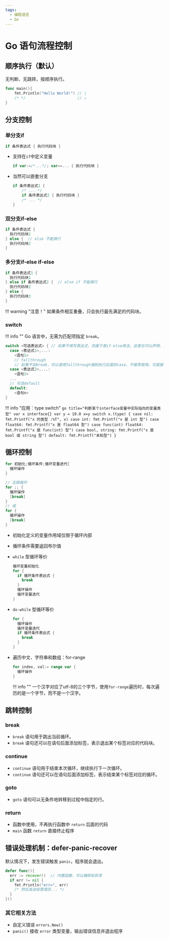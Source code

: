 ```yaml
---
tags:
  - 编程语言
  - Go
---
```

Go 语句流程控制
===

## 顺序执行（默认）
无判断、无跳转，按顺序执行。

```go 
func main(){
    fmt.Println("Hello World!") // |
    /* */                       // ↓
}
```

## 分支控制
### 单分支if
```go 
if 条件表达式 { 执行代码块 }
```

* 支持在`if`中定义变量
    ```go 
    if var:=/*...*/; var==... { 执行代码块 }
    ```
* 当然可以嵌套分支
    ```go 
    if 条件表达式1 {
        /* ... */
        if 条件表达式2 { 执行代码块 }
        /* ... */
    }
    ```
### 双分支if-else
```go 
if 条件表达式 { 
  执行代码块1
} else {  // else 不能换行
  执行代码块2
}
```
### 多分支if-else if-else
```go 
if 条件表达式1 { 
  执行代码块1 
} else if 条件表达式2 {  // else if 不能换行
  执行代码块2 
} else {
  执行代码块3
}
```

!!! warning "注意！"
    如果条件相互重叠，只会执行最先满足的代码块。

### switch
!!! info ""
    Go 语言中，无需为匹配项指定 `break`。

```go 
switch <可选表达式> { // 如果不填写表达式，则属于类if-else用法，这里也可以声明、定义变量，以分号结束
  case <表达式1>,...:
    <语句1>
    // fallthrough 
    // 如果不加break，可以使用fallthrough强制执行后面的case，不推荐使用，可直接合并case
  case <表达式2>,...:
    <语句2>
  ...
  // 可选default
  default:
    <语句n>
}
```

!!! info "应用：type switch"
    ```go title="判断某个interface变量中实际指向的变量类型"
    var x interface{}
    var y = 10.0
    x=y
    switch x.(type) {
        case nil:
            fmt.Printf("x 的类型 :%T", x)
        case int:
            fmt.Printf("x 是 int 型")
        case float64:
            fmt.Printf("x 是 float64 型")
        case func(int) float64:
            fmt.Printf("x 是 func(int) 型")
        case bool, string:
            fmt.Printf("x 是 bool 或 string 型")
        default:
            fmt.Printf("未知型")
    }
    ```

## 循环控制
```go 
for 初始化;循环条件;循环变量迭代{
  循环操作
}

// 无限循环
for ;; {
  循环操作
  [break]
}
// 或
for {
  循环操作
  [break]
}
```

* 初始化定义的变量作用域仅限于循环内部
* 循环条件需要返回布尔值
* `while` 型循环等价
    ```go
    循环变量初始化
    for {
      if 循环条件表达式 { 
        break 
      }
      循环操作
      循环变量迭代
    } 
    ```
* `do-while` 型循环等价
    ```go
    for {
      循环操作
      循环变量迭代
      if 循环条件表达式 { 
        break 
      }
    } 
    ```
* 遍历中文、字符串和数组：for-range
    ```go
    for index, val:= range var {
      循环操作
    }
    ```

    !!! info ""
        一个汉字对应了utf-8的三个字节，使用`for-range`遍历时，每次遍历的是一个字节，而不是一个汉字。

## 跳转控制
### break
* `break` 语句用于跳出当前循环。
* `break` 语句还可以在语句后面添加标签，表示退出某个标签对应的代码块。
### continue
* `continue` 语句用于结束本次循环，继续执行下一次循环。
* `continue` 语句还可以在语句后面添加标签，表示结束某个标签对应的循环。
### goto
* `goto` 语句可以无条件地转移到过程中指定的行。
### return
* 函数中使用，不再执行函数中 `return` 后面的代码
* `main` 函数 `return` 直接终止程序
## 错误处理机制：defer-panic-recover
默认情况下，发生错误触发 `panic`，程序就会退出。

```go 
defer func(){
  err := recover()  // 内置函数，可以捕获到异常
  if err != nil {
    fmt.Println("err=", err)
    /* 然后发送给管理员... */
  }
}()
```

### 其它相关方法
* 自定义错误 `errors.New()`
* `panic()` 接收 `error` 类型变量，输出错误信息并退出程序